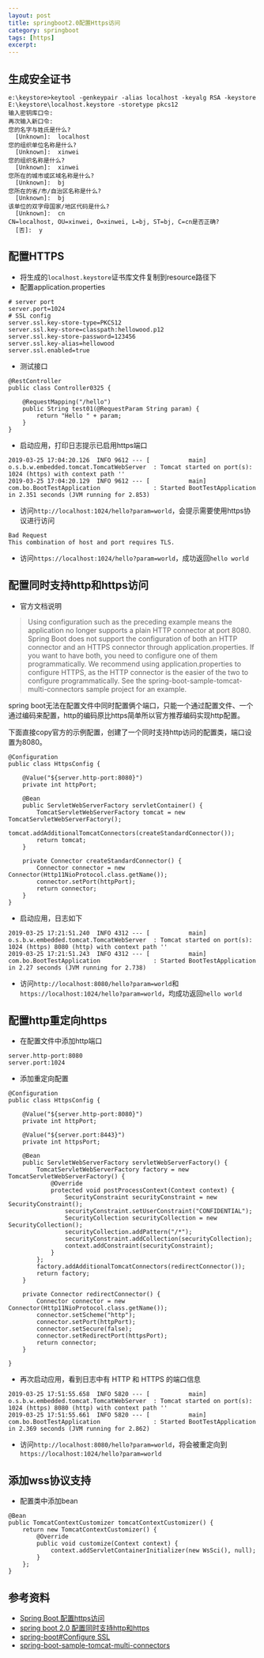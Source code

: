 ```yaml
---
layout: post
title: springboot2.0配置Https访问
category: springboot
tags: [https]
excerpt: 
---
```


## 生成安全证书

```
e:\keystore>keytool -genkeypair -alias localhost -keyalg RSA -keystore E:\keystore\localhost.keystore -storetype pkcs12
输入密钥库口令:
再次输入新口令:
您的名字与姓氏是什么?
  [Unknown]:  localhost
您的组织单位名称是什么?
  [Unknown]:  xinwei
您的组织名称是什么?
  [Unknown]:  xinwei
您所在的城市或区域名称是什么?
  [Unknown]:  bj
您所在的省/市/自治区名称是什么?
  [Unknown]:  bj
该单位的双字母国家/地区代码是什么?
  [Unknown]:  cn
CN=localhost, OU=xinwei, O=xinwei, L=bj, ST=bj, C=cn是否正确?
  [否]:  y
```

## 配置HTTPS

* 将生成的`localhost.keystore`证书库文件复制到resource路径下
* 配置application.properties

```
# server port
server.port=1024
# SSL config
server.ssl.key-store-type=PKCS12
server.ssl.key-store=classpath:hellowood.p12
server.ssl.key-store-password=123456
server.ssl.key-alias=hellowood
server.ssl.enabled=true
```
* 测试接口

```
@RestController
public class Controller0325 {
	
	@RequestMapping("/hello")
	public String test01(@RequestParam String param) {
		return "Hello " + param;
	}
}
```

* 启动应用，打印日志提示已启用https端口

```
2019-03-25 17:04:20.126  INFO 9612 --- [           main] o.s.b.w.embedded.tomcat.TomcatWebServer  : Tomcat started on port(s): 1024 (https) with context path ''
2019-03-25 17:04:20.129  INFO 9612 --- [           main] com.bo.BootTestApplication               : Started BootTestApplication in 2.351 seconds (JVM running for 2.853)
```

* 访问`http://localhost:1024/hello?param=world`，会提示需要使用https协议进行访问

```
Bad Request
This combination of host and port requires TLS.
```

* 访问`https://localhost:1024/hello?param=world`，成功返回`hello world`

## 配置同时支持http和https访问

* 官方文档说明

> Using configuration such as the preceding example means the application no longer supports a plain HTTP connector at port 8080. 
Spring Boot does not support the configuration of both an HTTP connector and an HTTPS connector through application.properties. 
If you want to have both, you need to configure one of them programmatically. We recommend using application.properties to configure 
HTTPS, as the HTTP connector is the easier of the two to configure programmatically. See the spring-boot-sample-tomcat-multi-connectors 
sample project for an example.

spring boot无法在配置文件中同时配置俩个端口，只能一个通过配置文件、一个通过编码来配置，http的编码原比https简单所以官方推荐编码实现http配置。

下面直接copy官方的示例配置，创建了一个同时支持http访问的配置类，端口设置为8080。

```
@Configuration
public class HttpsConfig {

	@Value("${server.http-port:8080}")
	private int httpPort;

	@Bean
	public ServletWebServerFactory servletContainer() {
		TomcatServletWebServerFactory tomcat = new TomcatServletWebServerFactory();
		tomcat.addAdditionalTomcatConnectors(createStandardConnector());
		return tomcat;
	}

	private Connector createStandardConnector() {
		Connector connector = new Connector(Http11NioProtocol.class.getName());
		connector.setPort(httpPort);
		return connector;
	}
}
```

* 启动应用，日志如下

```
2019-03-25 17:21:51.240  INFO 4312 --- [           main] o.s.b.w.embedded.tomcat.TomcatWebServer  : Tomcat started on port(s): 1024 (https) 8080 (http) with context path ''
2019-03-25 17:21:51.243  INFO 4312 --- [           main] com.bo.BootTestApplication               : Started BootTestApplication in 2.27 seconds (JVM running for 2.738)
```

* 访问`http://localhost:8080/hello?param=world`和`https://localhost:1024/hello?param=world`，均成功返回`hello world`

## 配置http重定向https

* 在配置文件中添加http端口

```
server.http-port:8080
server.port:1024
```

* 添加重定向配置

```
@Configuration
public class HttpsConfig {

	@Value("${server.http-port:8080}")
	private int httpPort;

	@Value("${server.port:8443}")
	private int httpsPort;

	@Bean
	public ServletWebServerFactory servletWebServerFactory() {
		TomcatServletWebServerFactory factory = new TomcatServletWebServerFactory() {
			@Override
			protected void postProcessContext(Context context) {
				SecurityConstraint securityConstraint = new SecurityConstraint();
				securityConstraint.setUserConstraint("CONFIDENTIAL");
				SecurityCollection securityCollection = new SecurityCollection();
				securityCollection.addPattern("/*");
				securityConstraint.addCollection(securityCollection);
				context.addConstraint(securityConstraint);
			}
		};
		factory.addAdditionalTomcatConnectors(redirectConnector());
		return factory;
	}

	private Connector redirectConnector() {
		Connector connector = new Connector(Http11NioProtocol.class.getName());
		connector.setScheme("http");
		connector.setPort(httpPort);
        connector.setSecure(false);
        connector.setRedirectPort(httpsPort);
		return connector;
	}
  
}
```

* 再次启动应用，看到日志中有 HTTP 和 HTTPS 的端口信息

```
2019-03-25 17:51:55.658  INFO 5820 --- [           main] o.s.b.w.embedded.tomcat.TomcatWebServer  : Tomcat started on port(s): 1024 (https) 8080 (http) with context path ''
2019-03-25 17:51:55.661  INFO 5820 --- [           main] com.bo.BootTestApplication               : Started BootTestApplication in 2.369 seconds (JVM running for 2.862)
```

* 访问`http://localhost:8080/hello?param=world`，将会被重定向到`https://localhost:1024/hello?param=world`

## 添加wss协议支持

* 配置类中添加bean

```
@Bean
public TomcatContextCustomizer tomcatContextCustomizer() {
    return new TomcatContextCustomizer() {
        @Override
        public void customize(Context context) {
            context.addServletContainerInitializer(new WsSci(), null);
        }
    };
}
```

## 参考资料

- [Spring Boot 配置https访问](https://blog.csdn.net/u013360850/article/details/85493764)
- [spring boot 2.0 配置同时支持http和https](https://blog.csdn.net/qq_34459487/article/details/80885690)
- [spring-boot#Configure SSL](https://docs.spring.io/spring-boot/docs/2.1.3.RELEASE/reference/htmlsingle/#howto-configure-ssl)
- [spring-boot-sample-tomcat-multi-connectors](https://github.com/spring-projects/spring-boot/tree/v2.0.0.RELEASE/spring-boot-samples/spring-boot-sample-tomcat-multi-connectors) 



